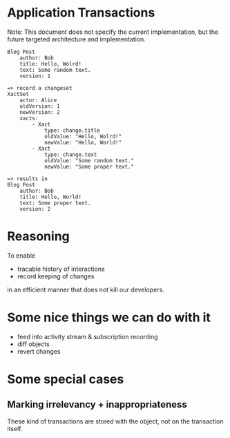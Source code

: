 Application Transactions
========================

Note: This document does not specify the current implementation, but the future
      targeted architecture and implementation.

```
Blog Post
    author: Bob
    title: Hello, Wolrd!
    text: Some random text.
    version: 1

=> record a changeset
XactSet
    actor: Alice
    oldVersion: 1
    newVersion: 2
    xacts:
        - Xact
            type: change.title
            oldValue: "Hello, Wolrd!"
            newValue: "Hello, World!"
        - Xact
            type: change.text
            oldValue: "Some random text."
            newValue: "Some proper text."

=> results in
Blog Post
    author: Bob
    title: Hello, World!
    text: Some proper text.
    version: 2
```

Reasoning
=========

To enable

 * tracable history of interactions
 * record keeping of changes

in an efficient manner that does not kill our developers.

Some nice things we can do with it
==================================

 * feed into activity stream & subscription recording
 * diff objects
 * revert changes

Some special cases
==================

Marking irrelevancy + inappropriateness
---------------------------------------

These kind of transactions are stored with the object, not on the transaction itself.
